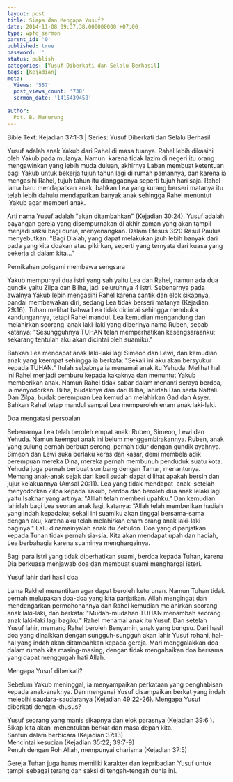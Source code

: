 ```yaml
---
layout: post
title: Siapa dan Mengapa Yusuf?
date: 2014-11-08 09:37:38.000000000 +07:00
type: wpfc_sermon
parent_id: '0'
published: true
password: ''
status: publish
categories: [Yusuf Diberkati dan Selalu Berhasil]
tags: [Kejadian]
meta:
  Views: '557'
  post_views_count: '738'
  sermon_date: '1415439458'
  
author:
  Pdt. B. Manurung
---
```

<p>Bible Text: Kejadian 37:1-3 | Series: Yusuf Diberkati dan Selalu Berhasil</p>
<p>Yusuf adalah anak Yakub dari Rahel di masa tuanya. Rahel lebih dikasihi oleh Yakub pada mulanya. Namun  karena tidak lazim di negeri itu orang mengawinkan yang lebih muda duluan, akhirnya Laban membuat ketentuan bagi Yakub untuk bekerja tujuh tahun lagi di rumah pamannya, dan karena ia mengasihi Rahel, tujuh tahun itu dianggapnya seperti tujuh hari saja. Rahel lama baru mendapatkan anak, bahkan Lea yang kurang berseri matanya itu telah lebih dahulu mendapatkan banyak anak sehingga Rahel menuntut  Yakub agar memberi anak.</p>
<p>Arti nama Yusuf adalah "akan ditambahkan" (Kejadian 30:24). Yusuf adalah bayangan gereja yang disempurnakan di akhir zaman yang akan tampil menjadi saksi bagi dunia, menyenangkan. Dalam Efesus 3:20 Rasul Paulus menyebutkan: "Bagi Dialah, yang dapat melakukan jauh lebih banyak dari pada yang kita doakan atau pikirkan, seperti yang ternyata dari kuasa yang bekerja di dalam kita..."</p>
<p>Pernikahan poligami membawa sengsara</p>
<p>Yakub mempunyai dua istri yang sah yaitu Lea dan Rahel, namun ada dua gundik yaitu Zilpa dan Bilha, jadi seluruhnya 4 istri. Sebenarnya pada awalnya Yakub lebih mengasihi Rahel karena cantik dan elok sikapnya, pandai membawakan diri, sedang Lea tidak berseri matanya (Kejadian 29:16). Tuhan melihat bahwa Lea tidak dicintai sehingga membuka kandungannya, tetapi Rahel mandul. Lea kemudian mengandung dan melahirkan seorang  anak laki-laki yang diberinya nama Ruben, sebab katanya: "Sesungguhnya TUHAN telah memperhatikan kesengsaraanku; sekarang tentulah aku akan dicintai oleh suamiku."</p>
<p>Bahkan Lea mendapat anak laki-laki lagi Simeon dan Lewi, dan kemudian anak yang keempat sehingga ia berkata: "Sekali ini aku akan bersyukur kepada TUHAN." Itulah sebabnya ia menamai anak itu Yehuda. Melihat hal ini Rahel menjadi cemburu kepada kakaknya dan menuntut Yakub memberikan anak. Namun Rahel tidak sabar dalam menanti seraya berdoa, ia menyodorkan  Bilha, budaknya dan dari Bilha, lahirlah Dan serta Naftali. Dan Zilpa, budak perempuan Lea kemudian melahirkan Gad dan Asyer. Bahkan Rahel tetap mandul sampai Lea memperoleh enam anak laki-laki.</p>
<p>Doa mengatasi persoalan</p>
<p>Sebenarnya Lea telah beroleh empat anak: Ruben, Simeon, Lewi dan Yehuda. Namun keempat anak ini belum menggembirakannya. Ruben, anak yang sulung pernah berbuat serong, pernah tidur dengan gundik ayahnya. Simeon dan Lewi suka berlaku keras dan kasar, demi membela adik perempuan mereka Dina, mereka pernah membunuh penduduk suatu kota. Yehuda juga pernah berbuat sumbang dengan Tamar, menantunya. Memang anak-anak sejak dari kecil sudah dapat dilihat apakah bersih dan jujur kelakuannya (Amsal 20:11). Lea yang tidak mendapat  anak  setelah menyodorkan Zilpa kepada Yakub, berdoa dan beroleh dua anak lelaki lagi yaitu Isakhar yang artinya: "Alllah telah memberi upahku." Dan kemudian lahirlah bagi Lea seoran anak lagi, katanya: “Allah telah memberikan hadiah yang indah kepadaku; sekali ini suamiku akan tinggal bersama-sama dengan aku, karena aku telah melahirkan enam orang anak laki-laki baginya." Lalu dinamainyalah anak itu Zebulon. Doa yang dipanjatkan kepada Tuhan tidak pernah sia-sia. Kita akan mendapat upah dan hadiah, Lea berbahagia karena suaminya menghargainya.</p>
<p>Bagi para istri yang tidak diperhatikan suami, berdoa kepada Tuhan, karena Dia berkuasa menjawab doa dan membuat suami menghargai isteri.</p>
<p>Yusuf lahir dari hasil doa</p>
<p>Lama Rakhel menantikan agar dapat beroleh keturunan. Namun Tuhan tidak pernah melupakan doa-doa yang kita panjatkan. Allah mengingat dan mendengarkan permohonannya dan Rahel kemudian melahirkan seorang anak laki-laki, dan berkata: "Mudah-mudahan TUHAN menambah seorang anak laki-laki lagi bagiku." Rahel menamai anak itu Yusuf. Dan setelah Yusuf lahir, memang Rahel beroleh Benyamin, anak yang bungsu. Dari hasil doa yang dinaikkan dengan sungguh-sungguh akan lahir Yusuf rohani, hal-hal yang indah akan ditambahkan kepada gereja. Mari menggalakkan doa dalam rumah kita masing-masing, dengan tidak mengabaikan doa bersama yang dapat menggugah hati Allah.</p>
<p>Mengapa Yusuf diberkati?</p>
<p>Sebelum Yakub meninggal, ia menyampaikan perkataan yang penghabisan kepada anak-anaknya. Dan mengenai Yusuf disampaikan berkat yang indah melebihi saudara-saudaranya (Kejadian 49:22-26). Mengapa Yusuf diberkati dengan khusus?</p>
<p>	Yusuf seorang yang manis sikapnya dan elok parasnya (Kejadian 39:6 ). Sikap kita akan  menentukan berkat dan masa depan kita.<br />
	Santun dalam berbicara (Kejadian 37:13)<br />
	Mencintai kesucian (Kejadian 35:22; 39:7-9)<br />
	Penuh dengan Roh Allah, mempunyai charisma (Kejadian 37:5)</p>
<p>Gereja Tuhan juga harus memiliki karakter dan kepribadian Yusuf untuk tampil sebagai terang dan saksi di tengah-tengah dunia ini.</p>
